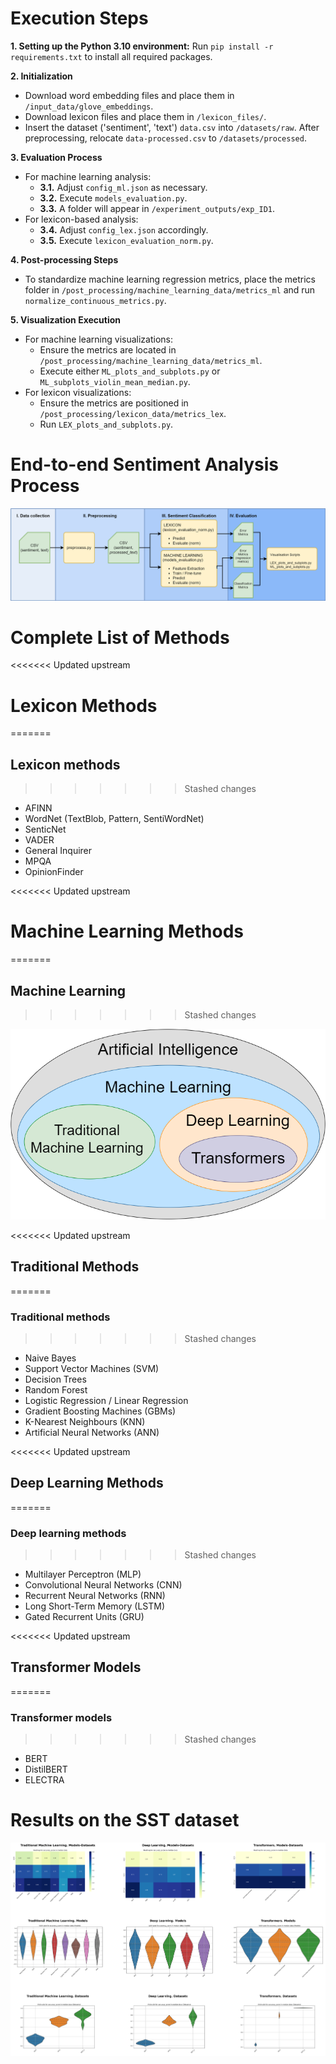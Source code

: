 # Execution Steps
**1. Setting up the Python 3.10 environment:** Run `pip install -r requirements.txt` to install all required packages.

**2. Initialization**
   - Download word embedding files and place them in `/input_data/glove_embeddings`.
   - Download lexicon files and place them in `/lexicon_files/`.
   - Insert the dataset ('sentiment', 'text') `data.csv` into `/datasets/raw`. After preprocessing, relocate `data-processed.csv` to `/datasets/processed`.

**3. Evaluation Process**
   - For machine learning analysis:
     - **3.1.** Adjust `config_ml.json` as necessary.
     - **3.2.** Execute `models_evaluation.py`.
     - **3.3.** A folder will appear in `/experiment_outputs/exp_ID1`.
   - For lexicon-based analysis:
     - **3.4.** Adjust `config_lex.json` accordingly.
     - **3.5.** Execute `lexicon_evaluation_norm.py`.

**4. Post-processing Steps**
   - To standardize machine learning regression metrics, place the metrics folder in `/post_processing/machine_learning_data/metrics_ml` and run `normalize_continuous_metrics.py`.

**5. Visualization Execution**
   - For machine learning visualizations:
     - Ensure the metrics are located in `/post_processing/machine_learning_data/metrics_ml`.
     - Execute either `ML_plots_and_subplots.py` or `ML_subplots_violin_mean_median.py`.
   - For lexicon visualizations:
     - Ensure the metrics are positioned in `/post_processing/lexicon_data/metrics_lex`.
     - Run `LEX_plots_and_subplots.py`.

# End-to-end Sentiment Analysis Process
![Sentiment Analysis Process](SA_Process.png)

# Complete List of Methods

<<<<<<< Updated upstream
# Lexicon Methods 
=======
## Lexicon methods 
>>>>>>> Stashed changes
  - AFINN
  - WordNet (TextBlob, Pattern, SentiWordNet)
  - SenticNet
  - VADER
  - General Inquirer
  - MPQA
  - OpinionFinder

<<<<<<< Updated upstream
# Machine Learning Methods
=======
## Machine Learning
>>>>>>> Stashed changes

![AI hierarchy](images/AI_hierarchy.png)

<<<<<<< Updated upstream
## Traditional Methods
=======
### Traditional methods
>>>>>>> Stashed changes
  - Naive Bayes
  - Support Vector Machines (SVM)
  - Decision Trees
  - Random Forest
  - Logistic Regression / Linear Regression
  - Gradient Boosting Machines (GBMs)
  - K-Nearest Neighbours (KNN)
  - Artificial Neural Networks (ANN)


<<<<<<< Updated upstream
## Deep Learning Methods
=======
### Deep learning methods
>>>>>>> Stashed changes
  - Multilayer Perceptron (MLP)
  - Convolutional Neural Networks (CNN)
  - Recurrent Neural Networks (RNN)
  - Long Short-Term Memory (LSTM)
  - Gated Recurrent Units (GRU)

<<<<<<< Updated upstream
## Transformer Models 
=======
### Transformer models 
>>>>>>> Stashed changes
  - BERT
  - DistilBERT
  - ELECTRA

# Results on the SST dataset

![AI hierarchy](images/All_ML_classification.png)